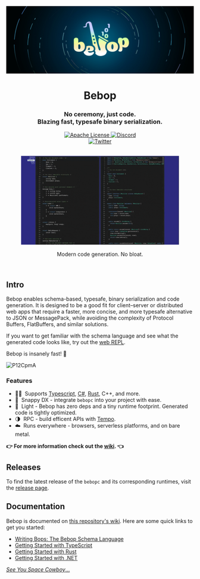<a href="https://bebop.sh/" target="_blank" rel="noopener">
  <picture>
    <source media="(prefers-color-scheme: dark)" srcset="./assets/header.jpg" />
    <img alt="Bebop" src="./assets/header.jpg" />
  </picture>
</a>

<div align="center">
  <h1>Bebop</h1>
   <h3>No ceremony, just code.<br/> Blazing fast, typesafe binary serialization.</h3>
  <a href="https://github.com/betwixt-labs/bebop/blob/main/LICENSE.txt">
    <img alt="Apache License" src="https://img.shields.io/github/license/betwixt-labs/bebop" />
  </a>
  <a href="https://discord.gg/Pn8BwUnP25">
    <img alt="Discord" src="https://img.shields.io/discord/1102669305537110036?color=7389D8&label&logo=discord&logoColor=ffffff" />
  </a>
  <br />
  <a href="https://twitter.com/andrewmd5">
    <img alt="Twitter" src="https://img.shields.io/twitter/url.svg?label=%40andrewmd5&style=social&url=https%3A%2F%2Ftwitter.com%2Fandrewmd5" />
  </a>
  <br />
  <br />
  <figure>
  <a href="https://bebop.sh/repl/">
    <img src="./assets/repl.gif" alt="REPL demo" />
       </a>
    <figcaption>
      <p align="center">
        Modern code generation. No bloat.
      </p>
    </figcaption>
  </figure>
</div>

<br />

## Intro

Bebop enables schema-based, typesafe, binary serialization and code generation. It is designed to be a good fit for client–server or distributed web apps that require a faster, more concise, and more typesafe alternative to JSON or MessagePack, while avoiding the complexity of Protocol Buffers, FlatBuffers, and similar solutions.

If you want to get familiar with the schema language and see what the generated code looks like, try out the [web REPL](https://bebop.sh/repl/).

Bebop is insanely fast! 🚀


 ![P12CpmA](https://user-images.githubusercontent.com/1297077/235745675-fc8a18e2-361f-4b7b-b9c9-47155e511b0a.png)

### Features

- 🧙‍♂️&nbsp; Supports [Typescript](https://github.com/betwixt-labs/bebop/wiki/Getting-Started-with-TypeScript), [C#](https://github.com/betwixt-labs/bebop/wiki/Getting-Started-with-.NET), [Rust](https://github.com/betwixt-labs/bebop/wiki/Getting-Started-with-Rust), C++, and more.
- 🐎&nbsp; Snappy DX - integrate `bebopc` into your project with ease.
- 🍃&nbsp; Light - Bebop has zero deps and a tiny runtime footprint. Generated code is tightly optimized.
- 🌗&nbsp; RPC - build efficent APIs with [Tempo](https://github.com/betwixt-labs/tempo/).
- ☁️&nbsp; Runs everywhere - browsers, serverless platforms, and on bare metal.

**👉 For more information check out the [wiki](https://github.com/betwixt-labs/bebop/wiki). 👈**

## Releases

To find the latest release of the `bebopc` and its corresponding runtimes, visit the [release page](https://github.com/betwixt-labs/bebop/releases).

## Documentation

Bebop is documented on [this repository's wiki](https://github.com/RainwayApp/bebop/wiki). Here are some quick links to get you started:

- [Writing Bops: The Bebop Schema Language](https://github.com/RainwayApp/bebop/wiki/Writing-Bops:-The-Bebop-Schema-Language)
- [Getting Started with TypeScript](https://github.com/RainwayApp/bebop/wiki/Getting-Started-with-TypeScript)
- [Getting Started with Rust](https://github.com/RainwayApp/bebop/wiki/Getting-Started-with-Rust)
- [Getting Started with .NET](https://github.com/RainwayApp/bebop/wiki/Getting-Started-with-.NET)

[_See You Space Cowboy_...](https://www.youtube.com/watch?v=u1UZHXB_r6g)